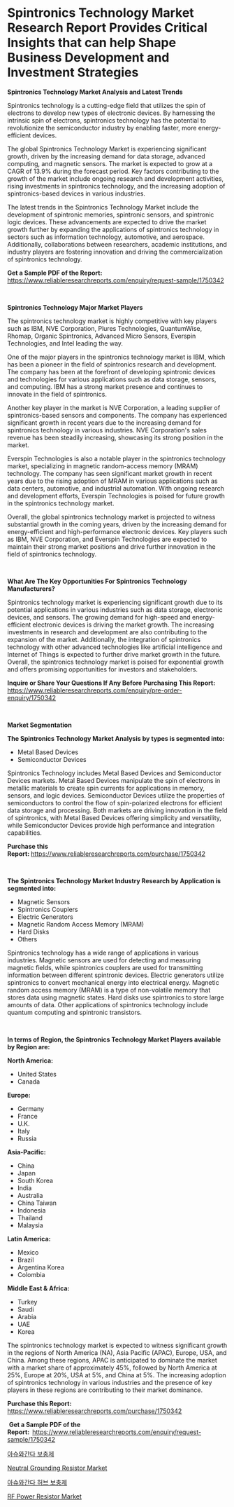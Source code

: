 <p><h1>Spintronics Technology Market Research Report Provides Critical Insights that can help Shape Business Development and Investment Strategies</h1></p><p><strong>Spintronics Technology Market Analysis and Latest Trends</strong></p>
<p><p>Spintronics technology is a cutting-edge field that utilizes the spin of electrons to develop new types of electronic devices. By harnessing the intrinsic spin of electrons, spintronics technology has the potential to revolutionize the semiconductor industry by enabling faster, more energy-efficient devices.</p><p>The global Spintronics Technology Market is experiencing significant growth, driven by the increasing demand for data storage, advanced computing, and magnetic sensors. The market is expected to grow at a CAGR of 13.9% during the forecast period. Key factors contributing to the growth of the market include ongoing research and development activities, rising investments in spintronics technology, and the increasing adoption of spintronics-based devices in various industries.</p><p>The latest trends in the Spintronics Technology Market include the development of spintronic memories, spintronic sensors, and spintronic logic devices. These advancements are expected to drive the market growth further by expanding the applications of spintronics technology in sectors such as information technology, automotive, and aerospace. Additionally, collaborations between researchers, academic institutions, and industry players are fostering innovation and driving the commercialization of spintronics technology.</p></p>
<p><strong>Get a Sample PDF of the Report:&nbsp;</strong> <a href="https://www.reliableresearchreports.com/enquiry/request-sample/1750342">https://www.reliableresearchreports.com/enquiry/request-sample/1750342</a></p>
<p>&nbsp;</p>
<p><strong>Spintronics Technology Major Market Players</strong></p>
<p><p>The spintronics technology market is highly competitive with key players such as IBM, NVE Corporation, Plures Technologies, QuantumWise, Rhomap, Organic Spintronics, Advanced Micro Sensors, Everspin Technologies, and Intel leading the way. </p><p>One of the major players in the spintronics technology market is IBM, which has been a pioneer in the field of spintronics research and development. The company has been at the forefront of developing spintronic devices and technologies for various applications such as data storage, sensors, and computing. IBM has a strong market presence and continues to innovate in the field of spintronics.</p><p>Another key player in the market is NVE Corporation, a leading supplier of spintronics-based sensors and components. The company has experienced significant growth in recent years due to the increasing demand for spintronics technology in various industries. NVE Corporation's sales revenue has been steadily increasing, showcasing its strong position in the market.</p><p>Everspin Technologies is also a notable player in the spintronics technology market, specializing in magnetic random-access memory (MRAM) technology. The company has seen significant market growth in recent years due to the rising adoption of MRAM in various applications such as data centers, automotive, and industrial automation. With ongoing research and development efforts, Everspin Technologies is poised for future growth in the spintronics technology market.</p><p>Overall, the global spintronics technology market is projected to witness substantial growth in the coming years, driven by the increasing demand for energy-efficient and high-performance electronic devices. Key players such as IBM, NVE Corporation, and Everspin Technologies are expected to maintain their strong market positions and drive further innovation in the field of spintronics technology.</p></p>
<p>&nbsp;</p>
<p><strong>What Are The Key Opportunities For Spintronics Technology Manufacturers?</strong></p>
<p><p>Spintronics technology market is experiencing significant growth due to its potential applications in various industries such as data storage, electronic devices, and sensors. The growing demand for high-speed and energy-efficient electronic devices is driving the market growth. The increasing investments in research and development are also contributing to the expansion of the market. Additionally, the integration of spintronics technology with other advanced technologies like artificial intelligence and Internet of Things is expected to further drive market growth in the future. Overall, the spintronics technology market is poised for exponential growth and offers promising opportunities for investors and stakeholders.</p></p>
<p><strong>Inquire or Share Your Questions If Any Before Purchasing This Report:</strong> <a href="https://www.reliableresearchreports.com/enquiry/pre-order-enquiry/1750342">https://www.reliableresearchreports.com/enquiry/pre-order-enquiry/1750342</a></p>
<p>&nbsp;</p>
<p><strong>Market Segmentation</strong></p>
<p><strong>The Spintronics Technology Market Analysis by types is segmented into:</strong></p>
<p><ul><li>Metal Based Devices</li><li>Semiconductor Devices</li></ul></p>
<p><p>Spintronics Technology includes Metal Based Devices and Semiconductor Devices markets. Metal Based Devices manipulate the spin of electrons in metallic materials to create spin currents for applications in memory, sensors, and logic devices. Semiconductor Devices utilize the properties of semiconductors to control the flow of spin-polarized electrons for efficient data storage and processing. Both markets are driving innovation in the field of spintronics, with Metal Based Devices offering simplicity and versatility, while Semiconductor Devices provide high performance and integration capabilities.</p></p>
<p><strong>Purchase this Report:&nbsp;</strong><a href="https://www.reliableresearchreports.com/purchase/1750342">https://www.reliableresearchreports.com/purchase/1750342</a></p>
<p>&nbsp;</p>
<p><strong>The Spintronics Technology Market Industry Research by Application is segmented into:</strong></p>
<p><ul><li>Magnetic Sensors</li><li>Spintronics Couplers</li><li>Electric Generators</li><li>Magnetic Random Access Memory (MRAM)</li><li>Hard Disks</li><li>Others</li></ul></p>
<p><p>Spintronics technology has a wide range of applications in various industries. Magnetic sensors are used for detecting and measuring magnetic fields, while spintronics couplers are used for transmitting information between different spintronic devices. Electric generators utilize spintronics to convert mechanical energy into electrical energy. Magnetic random access memory (MRAM) is a type of non-volatile memory that stores data using magnetic states. Hard disks use spintronics to store large amounts of data. Other applications of spintronics technology include quantum computing and spintronic transistors.</p></p>
<p>&nbsp;</p>
<p><strong>In terms of Region, the Spintronics Technology Market Players available by Region are:</strong></p>
<p>
    <p> <strong> North America: </strong>
        <ul>
            <li>United States</li>
            <li>Canada</li>
        </ul>
        </p> 
    <p> <strong> Europe: </strong>
        <ul>
            <li>Germany</li>
            <li>France</li>
            <li>U.K.</li>
            <li>Italy</li>
            <li>Russia</li>
        </ul>
        </p> 
    <p> <strong> Asia-Pacific: </strong>
        <ul>
            <li>China</li>
            <li>Japan</li>
            <li>South Korea</li>
            <li>India</li>
            <li>Australia</li>
            <li>China Taiwan</li>
            <li>Indonesia</li>
            <li>Thailand</li>
            <li>Malaysia</li>
        </ul>
        </p> 
    <p> <strong> Latin America: </strong>
        <ul>
            <li>Mexico</li>
            <li>Brazil</li>
            <li>Argentina Korea</li>
            <li>Colombia</li>
        </ul>
        </p> 
    <p> <strong> Middle East & Africa: </strong>
        <ul>
            <li>Turkey</li>
            <li>Saudi</li>
            <li>Arabia</li>
            <li>UAE</li>
            <li>Korea</li>
        </ul>
    </p>
    </p>
<p><p>The spintronics technology market is expected to witness significant growth in the regions of North America (NA), Asia Pacific (APAC), Europe, USA, and China. Among these regions, APAC is anticipated to dominate the market with a market share of approximately 45%, followed by North America at 25%, Europe at 20%, USA at 5%, and China at 5%. The increasing adoption of spintronics technology in various industries and the presence of key players in these regions are contributing to their market dominance.</p></p>
<p><strong>Purchase this Report: </strong><a href="https://www.reliableresearchreports.com/purchase/1750342">https://www.reliableresearchreports.com/purchase/1750342</a></p>
<p>&nbsp;<strong>Get a Sample PDF of the Report:&nbsp;&nbsp;</strong><a href="https://www.reliableresearchreports.com/enquiry/request-sample/1750342">https://www.reliableresearchreports.com/enquiry/request-sample/1750342</a></p>
<p><strong></strong></p>
<p><p><a href="https://github.com/RichardLueilwitz787/Market-Research-Report-List-1/blob/main/65515139480.md">아슈와간다 보충제</a></p><p><a href="https://github.com/timeliteaut/Market-Research-Report-List-2/blob/main/neutral-grounding-resistor-market.md">Neutral Grounding Resistor Market</a></p><p><a href="https://github.com/fredrickeglers/Market-Research-Report-List-1/blob/main/24156859479.md">아슈와간다 허브 보충제</a></p><p><a href="https://github.com/seekum/Market-Research-Report-List-2/blob/main/rf-power-resistor-market.md">RF Power Resistor Market</a></p></p>